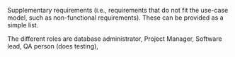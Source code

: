 Supplementary requirements (i.e., requirements that do not fit the use-case model, such as non-functional requirements). These can be provided as a simple list.

The different roles are database administrator, Project Manager, Software lead, QA person (does testing), 